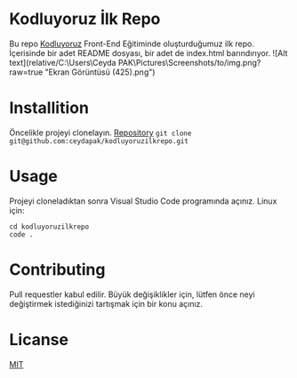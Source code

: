 # Kodluyoruz İlk Repo
Bu repo [Kodluyoruz](https://www.kodluyoruz.org/) Front-End Eğitiminde oluşturduğumuz ilk repo. İçerisinde bir adet README dosyası, bir adet de index.html barındırıyor.
![Alt text](relative/C:\Users\Ceyda PAK\Pictures\Screenshots/to/img.png?raw=true "Ekran Görüntüsü (425).png")
# Installition
Öncelikle projeyi clonelayın. [Repository](https://github.com/ceydapak/kodluyoruzilkrepo)
`git clone git@github.com:ceydapak/kodluyoruzilkrepo.git`
# Usage 
Projeyi cloneladıktan sonra Visual Studio Code programında açınız.
Linux için:
```
cd kodluyoruzilkrepo
code .
```
# Contributing
Pull requestler kabul edilir. Büyük değişiklikler için, lütfen önce neyi değiştirmek istediğinizi tartışmak için bir konu açınız.
# Licanse
[MIT](https://choosealicense.com/licenses/mit/)
